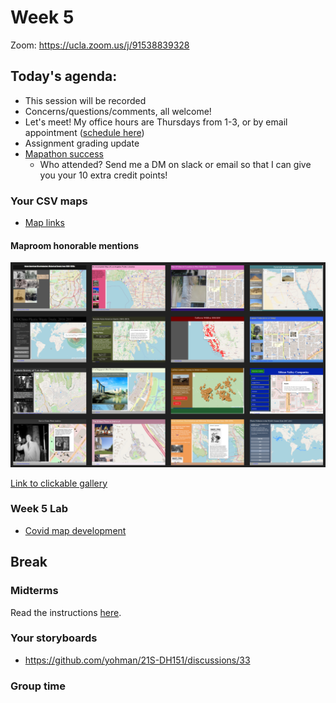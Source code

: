 # Week 5


Zoom: https://ucla.zoom.us/j/91538839328


## Today's agenda:

- This session will be recorded
- Concerns/questions/comments, all welcome!
- Let's meet! My office hours are Thursdays from 1-3, or by email appointment ([schedule here](https://calendly.com/yohda/dh151))
- Assignment grading update
- [Mapathon success](https://mapathon.la/)
  - Who attended? Send me a DM on slack or email so that I can give you your 10 extra credit points!

### Your CSV maps

- [Map links](https://github.com/yohman/22S-DH151/discussions/10)

#### Maproom honorable mentions

<a href="https://docs.google.com/presentation/d/1x9cQLKLdXvPjej3T05EjRB8Fl7PnNC4qMHFybx85w1s/edit?usp=sharing"><img src="images/gallery.png"></a>

[Link to clickable gallery](https://docs.google.com/presentation/d/1x9cQLKLdXvPjej3T05EjRB8Fl7PnNC4qMHFybx85w1s/edit?usp=sharing)

### Week 5 Lab

- [Covid map development](Lab)

## Break
### Midterms

Read the instructions [here](../../Midterm%20and%20Finals).

### Your storyboards

- https://github.com/yohman/21S-DH151/discussions/33

### Group time


